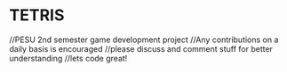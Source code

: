 # TETRIS
//PESU 2nd semester game development project
//Any contributions on a daily basis is encouraged 
//please discuss and comment stuff for better understanding 
//lets code great!
